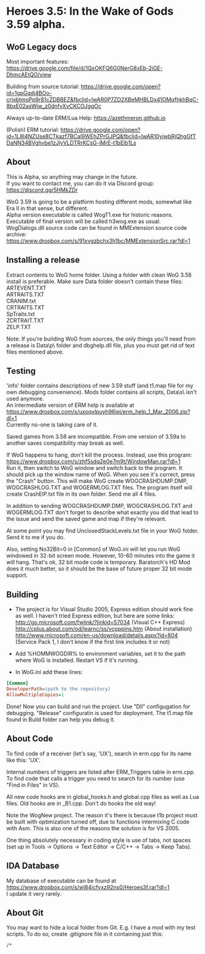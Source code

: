 Heroes 3.5: In the Wake of Gods 3.59 alpha.
===

WoG Legacy docs
---
Most important features: https://drive.google.com/file/d/1QxOKFQ6G0NerG8xEb-2iGE-DhmcAEtQO/view

Building from source tutorial: https://drive.google.com/open?id=1gpGqdj4BOo-crjxbtmoPp9r81cZDBBEZ&fbclid=IwAR0P7ZD2XBeMHBLDx41OMqfhkhBqC-8bxE02asWiw_z0dnfyXvCKCOJgqOc

Always up-to-date ERM/Lua Help: https://azethmeron.github.io

(Polish) ERM tutorial: https://drive.google.com/open?id=1L8I4NZUse8CTkazf7BCal9WEhZPrGJPQ&fbclid=IwAR10yjwbRjQhgGfTDaNN34BVghvbe1zJlyVLDTRrKCsG-jMrE-t1bEIb1Ls

About
---

This is Alpha, so anything may change in the future.  
If you want to contact me, you can do it via Discord group: https://discord.gg/5HMkZDr

WoG 3.59 is going to be a platform hosting different mods, somewhat like Era II in that sense, but different.  
Alpha version executable is called WogT1.exe for historic reasons. Executable of final version will be called h3wog.exe as usual.
WogDialogs.dll source code can be found in MMExtension source code archive: https://www.dropbox.com/s/91xvgzbchx3h1bc/MMExtensionSrc.rar?dl=1

Installing a release
---

Extract contents to WoG home folder. Using a folder with clean WoG 3.58 install is preferable. Make sure Data folder doesn't contain these files:  
ARTEVENT.TXT  
ARTRAITS.TXT  
CRANIM.txt  
CRTRAITS.TXT  
SpTraits.txt  
ZCRTRAIT.TXT  
ZELP.TXT  

Note: If you're building WoG from sources, the only things you'll need from a release is Data\p\ folder and dbghelp.dll file, plus you must get rid of text files mentioned above.

Testing
---

'info' folder contains descriptions of new 3.59 stuff (and t1.map file for my own debugging convenience). Mods folder contains all scripts, Data\s\ isn't used anymore.  
An intermediate version of ERM help is available at https://www.dropbox.com/s/uxoqylpuyh96iei/erm_help_1_Mar_2006.zip?dl=1  
Currently no-one is taking care of it.

Saved games from 3.58 are incompatible. From one version of 3.59a to another saves compatibility may break as well.

If WoG happens to hang, don't kill the process. Instead, use this program: https://www.dropbox.com/s/zhf5sdq2e0e7m9t/WindowMan.rar?dl=1  
Run it, then switch to WoG window and switch back to the program. It should pick up the window name of WoG. When you see it's correct, press the "Crash" button. This will make WoG create WOGCRASHDUMP.DMP, WOGCRASHLOG.TXT and WOGERMLOG.TXT files. The program itself will create CrashEIP.txt file in its own folder. Send me all 4 files.

In addition to sending WOGCRASHDUMP.DMP, WOGCRASHLOG.TXT and WOGERMLOG.TXT don't forget to describe what exactly you did that lead to the issue and send the saved game and map if they're relevant.

At some point you may find UnclosedStackLevels.txt file in your WoG folder. Send it to me if you do.

Also, setting No32Bit=0 in [Common] of WoG.ini will let you run WoG windowed in 32-bit screen mode. However, 10-60 minutes into the game it will hang. That's ok, 32 bit mode code is temporary. Baratorch's HD Mod does it much better, so it should be the base of future proper 32 bit mode support.

Building
---

- The project is for Visual Studio 2005, Express edition should work fine as well. I haven't tried Express edition, but here are some links:  
http://go.microsoft.com/fwlink/?linkid=57034 (Visual C++ Express)  
http://cplus.about.com/od/learnc/ss/vcpppins.htm (About installation)  
http://www.microsoft.com/en-us/download/details.aspx?id=804 (Service Pack 1, I don't know if the first link includes it or not)

- Add %HOMMWOGDIR% to environment variables, set it to the path where WoG is installed. Restart VS if it's running.

- In WoG.ini add these lines:

```ini
[Common]
DeveloperPath=(path to the repository)
AllowMultipleCopies=1
```

Done! Now you can build and run the project. Use "Dll" configugation for debugging. "Release" configuratin is used for deployment. The t1.map file found in Build folder can help you debug it.

About Code
---

To find code of a receiver (let's say, 'UX'), search in erm.cpp for its name like this: 'UX'.

Internal numbers of triggers are listed after ERM_Triggers table in erm.cpp. To find code that calls a trigger you need to search for its number (use "Find in Files" in VS).

All new code hooks are in global_hooks.h and global.cpp files as well as Lua files. Old hooks are in _B1.cpp. Don't do hooks the old way!

Note the WogNew project. The reason it's there is because t1b project must be built with optimization turned off, due to functions intermixing C code with Asm. This is also one of the reasons the solution is for VS 2005.

One thing absolutely necessary in coding style is use of tabs, not spaces (set up in Tools -> Options -> Text Editor -> C/C++ -> Tabs -> Keep Tabs).

IDA Database
---

My database of executable can be found at https://www.dropbox.com/s/wl84icfyxz92ns0/Heroes3f.rar?dl=1  
I update it very rarely.

About Git
---

You may want to hide a local folder from Git. E.g. I have a mod with my test scripts. To do so, create .gitignore file in it containing just this:

```
/*
```
